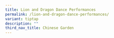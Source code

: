 ```yaml
---
title: Lion and Dragon Dance Performances
permalink: /lion-and-dragon-dance-performances/
variant: tiptap
description: ""
third_nav_title: Chinese Garden
---
```

